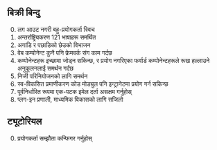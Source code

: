 ## बिक्री बिन्दु

0. लग आउट नगरी बहु-प्रयोगकर्ता स्विच
1. अन्तर्राष्ट्रियकरण 121 भाषाहरू समर्थित
2. अगाडि र पछाडिको छेउको विभाजन
3. वेब कम्पोनेन्ट कुनै पनि फ्रेमवर्क संग काम गर्दछ
4. कम्पोनेन्टहरू इच्छामा जोड्न सकिन्छ, र प्रयोग नगरिएका फर्वार्ड कम्पोनेन्टहरूले रूख हल्लाउने अनुकूलनलाई समर्थन गर्दछ
5. निजी परिनियोजनको लागि समर्थन
6. स्व-विकसित प्रमाणीकरण कोड मोड्युल पनि इन्ट्रानेटमा प्रयोग गर्न सकिन्छ
7. पूर्वनिर्धारित रूपमा एक-पटक इमेल दर्ता असक्षम गर्नुहोस्
8. प्लग-इन प्रणाली, माध्यमिक विकासको लागि सजिलो

## ट्यूटोरियल

0. प्रयोगकर्ता सम्झौता कन्फिगर गर्नुहोस्